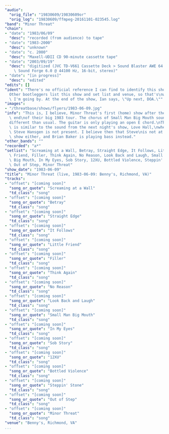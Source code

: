 ```yaml
---
"audio":
  "orig_file": "19830609/19830609or"
  "orig_log": "19830609/ffmpeg-20161101-023545.log"
"band": "Minor Threat"
"chain":
- "date": "1983/06/09"
  "desc": "recorded (from audience) to tape"
- "date": "1983-2000"
  "desc": "unknown"
- "date": "c. 2000"
  "desc": "Maxell-UDII CD 90-minute cassette tape"
- "date": "2003/09/19"
  "desc": "digitized (JVC TD-V661 Cassette Deck > Sound Blaster AWE 64 >\
    \ Sound Forge 6.0 @ 44100 Hz, 16-bit, stereo)"
- "date": "[in progress]"
  "desc": "edited"
"edits": []
"ident": "There's no official reference I can find to identify this show.\n\
  Other bootleggers list this show and set list and venue, so that's\nwhat\
  \ I'm going by. At the end of the show, Ian says, \"Up next, DOA.\""
"images":
- "/threatbase/shows/flyers/1983-06-09.jpg"
"info": "This is, I believe, Minor Threat's first (home) show after the\
  \ end\nof their big 1983 tour. The chorus of Small Man Big Mouth sounds\n\
  different than usual. The guitar is only playing an open E chord.\nThis\
  \ is similar to the sound from the next night's show, Love Hall,\nwhere\
  \ Steve Hansgen is not present. I believe then that Steve\nis not at this\
  \ show either, and Brian Baker is playing bass instead."
"other_bands": ""
"recorded": "a*"
"setlist": "Screaming at a Wall, Betray, Straight Edge, It Follows, Little\
  \ Friend, Filler, Think Again, No Reason, Look Back and Laugh, Small Man\
  \ Big Mouth, In My Eyes, Sob Story, 12XU, Bottled Violence, Steppin' Stone,\
  \ Out of Step, Minor Threat"
"show_date": "1983-06-09"
"title": "Minor Threat (live, 1983-06-09: Benny's, Richmond, VA)"
"tracks":
- "offset": "[coming soon]"
  "song_or_quote": "Screaming at a Wall"
  "td_class": "song"
- "offset": "[coming soon]"
  "song_or_quote": "Betray"
  "td_class": "song"
- "offset": "[coming soon]"
  "song_or_quote": "Straight Edge"
  "td_class": "song"
- "offset": "[coming soon]"
  "song_or_quote": "It Follows"
  "td_class": "song"
- "offset": "[coming soon]"
  "song_or_quote": "Little Friend"
  "td_class": "song"
- "offset": "[coming soon]"
  "song_or_quote": "Filler"
  "td_class": "song"
- "offset": "[coming soon]"
  "song_or_quote": "Think Again"
  "td_class": "song"
- "offset": "[coming soon]"
  "song_or_quote": "No Reason"
  "td_class": "song"
- "offset": "[coming soon]"
  "song_or_quote": "Look Back and Laugh"
  "td_class": "song"
- "offset": "[coming soon]"
  "song_or_quote": "Small Man Big Mouth"
  "td_class": "song"
- "offset": "[coming soon]"
  "song_or_quote": "In My Eyes"
  "td_class": "song"
- "offset": "[coming soon]"
  "song_or_quote": "Sob Story"
  "td_class": "song"
- "offset": "[coming soon]"
  "song_or_quote": "12XU"
  "td_class": "song"
- "offset": "[coming soon]"
  "song_or_quote": "Bottled Violence"
  "td_class": "song"
- "offset": "[coming soon]"
  "song_or_quote": "Steppin' Stone"
  "td_class": "song"
- "offset": "[coming soon]"
  "song_or_quote": "Out of Step"
  "td_class": "song"
- "offset": "[coming soon]"
  "song_or_quote": "Minor Threat"
  "td_class": "song"
"venue": "Benny's, Richmond, VA"
...
```

